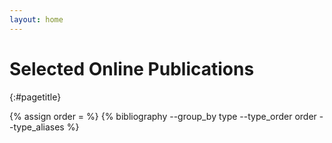 ```yaml
---
layout: home
---
```


<a name="top"></a>

# Selected Online Publications 
{:#pagetitle}

{% assign order =  %}
{% bibliography --group_by type --type_order order --type_aliases %}



